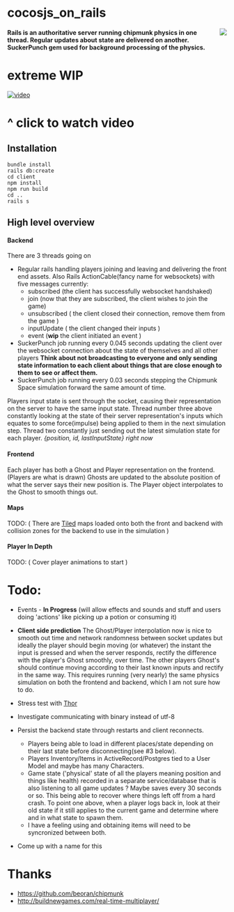 # cocosjs_on_rails

<img align="right" src="http://i.imgur.com/KA3OaVG.png" />

#### Rails is an authoritative server running chipmunk physics in one thread. Regular updates about state are delivered on another. SuckerPunch gem used for background processing of the physics.

# extreme WIP

[![video][2]][1]

  [1]: https://drive.google.com/file/d/18rxY36Jubun7FI-a7dIoMJW4kFqWap_Y/view?usp=sharing
  [2]: https://i.imgur.com/Nmzkzqf.jpg (hover text)

# ^ click to watch video

## Installation
```
bundle install
rails db:create
cd client
npm install
npm run build
cd ..
rails s
```

## High level overview
#### Backend
There are 3 threads going on
+ Regular rails handling players joining and leaving and delivering the front end assets. Also Rails ActionCable(fancy name for websockets) with five messages currently:
    * subscribed (the client has successfully websocket handshaked)
    * join (now that they are subscribed, the client wishes to join the game)
    * unsubscribed ( the client closed their connection, remove them from the game )
    * inputUpdate ( the client changed their inputs )
    * event (**wip** the client initiated an event )
&nbsp;
+ SuckerPunch job running every 0.045 seconds updating the client over the websocket connection about the state of themselves and all other players
**Think about not broadcasting to everyone and only sending state information to each client about things that are close enough to them to see or affect them.**
&nbsp;
+ SuckerPunch job running every 0.03 seconds stepping the Chipmunk Space simulation forward the same amount of time.

Players input state is sent through the socket, causing their representation on the server to have the same input state. Thread number three above constantly looking at the state of their server representation's inputs which equates to some force(impulse) being applied to them in the next simulation step. Thread two constantly just sending out the latest simulation state for each player.
*{position, id, lastInputState} right now*

#### Frontend
Each player has both a Ghost and Player representation on the frontend. (Players are what is drawn) Ghosts are updated to the absolute position of what the server says their new position is. The Player object interpolates to the Ghost to smooth things out.

#### Maps
TODO: ( There are [Tiled](https://www.mapeditor.org/) maps loaded onto both the front and backend with collision zones for the backend to use in the simulation )

#### Player In Depth
TODO: ( Cover player animations to start )

# Todo:
+ Events - **In Progress** (will allow effects and sounds and stuff and users doing 'actions' like picking up a potion or consuming it)
&nbsp;
+ **Client side prediction**
The Ghost/Player interpolation now is nice to smooth out time and network randomness between socket updates but ideally the player should begin moving (or whatever) the instant the input is pressed and when the server responds, rectify the difference with the player's Ghost smoothly, over time. The other players Ghost's should continue moving according to their last known inputs and rectify in the same way. This requires running (very nearly) the same physics simulation on both the frontend and backend, which I am not sure how to do.
&nbsp;

+ Stress test with [Thor](https://github.com/observing/thor)
+ Investigate communicating with binary instead of utf-8
+ Persist the backend state through restarts and client reconnects. 
    * Players being able to load in different places/state depending on their last state before disconnecting(see #3 below).
    * Players Inventory/Items in ActiveRecord/Postgres tied to a User Model and maybe has many Characters.
    * Game state ('physical' state of all the players meaning position and things like health) recorded in a separate service/database that is also listening to all game updates ? Maybe saves every 30 seconds or so. This being able to recover where things left off from a hard crash. To point one above, when a player logs back in, look at their old state if it still applies to the current game and determine where and in what state to spawn them.
    * I have a feeling using and obtaining items will need to be syncronized between both.
+ Come up with a name for this

# Thanks
* https://github.com/beoran/chipmunk
* http://buildnewgames.com/real-time-multiplayer/
